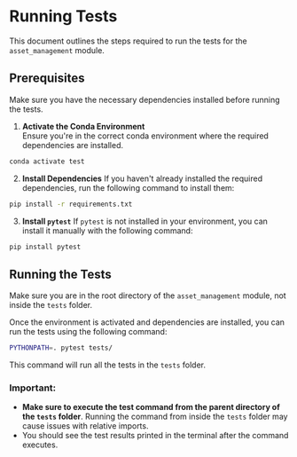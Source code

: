 # Running Tests

This document outlines the steps required to run the tests for the `asset_management` module.

## Prerequisites

Make sure you have the necessary dependencies installed before running the tests.

1. **Activate the Conda Environment**  
   Ensure you're in the correct conda environment where the required dependencies are installed.

```bash
conda activate test
```

2. **Install Dependencies**
   If you haven't already installed the required dependencies, run the following command to install them:

```bash
pip install -r requirements.txt
```

3. **Install `pytest`**
   If `pytest` is not installed in your environment, you can install it manually with the following command:

```bash
pip install pytest
```

## Running the Tests

Make sure you are in the root directory of the `asset_management` module, not inside the `tests` folder.

Once the environment is activated and dependencies are installed, you can run the tests using the following command:

```bash
PYTHONPATH=. pytest tests/
```

This command will run all the tests in the `tests` folder.

### Important:

* **Make sure to execute the test command from the parent directory of the `tests` folder**. Running the command from inside the `tests` folder may cause issues with relative imports.
* You should see the test results printed in the terminal after the command executes.

